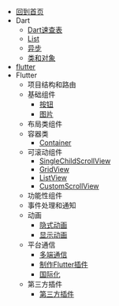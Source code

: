 * [回到首页](/)
* Dart
  * [Dart速查表](flutter/dart/dart.md)
  * [List](flutter/dart/list.md)
  * [异步](flutter/dart/async.md)
  * [类和对象](flutter/dart/class.md)
* [flutter](flutter/flutter.md)
* Flutter
  * 项目结构和路由
  * 基础组件
    * [按钮](/flutter/widget/buttom.mdutter)
    * [图片](/flutter/widget/image.md)
  * 布局类组件
  * 容器类
    * [Container](/flutter/widget/container.md)
  * 可滚动组件
    * [SingleChildScrollView](scrollview/SingleChildScrollView.md)
    * [GridView](scrollview/GridView.md)
    * [ListView](scrollview/ListView.md)
    * [CustomScrollView](scrollview/CustomScrollView.md)
  * 功能性组件
  * 事件处理和通知
  * 动画 
    * [隐式动画](flutter/animation/animation1.md)
    * [显示动画](flutter/animation/animation2.md)  
  * 平台通信
    * [多端通信](flutter/package/channel.md)
    * [制作Flutter插件](flutter/package/package.md)
    * [国际化](flutter/package/localizations.md)
  * 第三方插件
    * [第三方插件](flutter/thirdparty/thirdpart.md) 